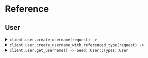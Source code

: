 # Reference
## User
<details><summary><code>client.user.create_username(request) -> </code></summary>
<dl>
<dd>

#### 🔌 Usage

<dl>
<dd>

<dl>
<dd>

```ruby
client.user.create_username(
  tags: ['tags', 'tags'],
  username: 'username',
  password: 'password',
  name: 'test'
);
```
</dd>
</dl>
</dd>
</dl>

#### ⚙️ Parameters

<dl>
<dd>

<dl>
<dd>

**tags:** `Internal::Types::Array[String]` 
    
</dd>
</dl>

<dl>
<dd>

**username:** `String` 
    
</dd>
</dl>

<dl>
<dd>

**password:** `String` 
    
</dd>
</dl>

<dl>
<dd>

**name:** `String` 
    
</dd>
</dl>
</dd>
</dl>


</dd>
</dl>
</details>

<details><summary><code>client.user.create_username_with_referenced_type(request) -> </code></summary>
<dl>
<dd>

#### 🔌 Usage

<dl>
<dd>

<dl>
<dd>

```ruby
client.user.create_username_with_referenced_type(tags: ['tags', 'tags']);
```
</dd>
</dl>
</dd>
</dl>

#### ⚙️ Parameters

<dl>
<dd>

<dl>
<dd>

**tags:** `Internal::Types::Array[String]` 
    
</dd>
</dl>

<dl>
<dd>

**request:** `Seed::User::Types::CreateUsernameBody` 
    
</dd>
</dl>
</dd>
</dl>


</dd>
</dl>
</details>

<details><summary><code>client.user.get_username() -> Seed::User::Types::User</code></summary>
<dl>
<dd>

#### 🔌 Usage

<dl>
<dd>

<dl>
<dd>

```ruby
client.user.get_username(
  limit: 1,
  id: 'd5e9c84f-c2b2-4bf4-b4b0-7ffd7a9ffc32',
  date: '2023-01-15',
  deadline: '2024-01-15T09:30:00Z',
  bytes: 'SGVsbG8gd29ybGQh',
  user: {
    name:'name',
    tags:['tags', 'tags']
  },
  userList: [{
    name:'name',
    tags:['tags', 'tags']
  }, {
    name:'name',
    tags:['tags', 'tags']
  }],
  optionalDeadline: '2024-01-15T09:30:00Z',
  keyValue: {
    keyValue:'keyValue'
  },
  optionalString: 'optionalString',
  nestedUser: {
    name:'name',
    user:{
      name:'name',
      tags:['tags', 'tags']
    }
  },
  optionalUser: {
    name:'name',
    tags:['tags', 'tags']
  },
  excludeUser: ,
  filter: ,
  longParam: 1000000,
  bigIntParam: '1000000'
);
```
</dd>
</dl>
</dd>
</dl>

#### ⚙️ Parameters

<dl>
<dd>

<dl>
<dd>

**limit:** `Integer` 
    
</dd>
</dl>

<dl>
<dd>

**id:** `String` 
    
</dd>
</dl>

<dl>
<dd>

**date:** `String` 
    
</dd>
</dl>

<dl>
<dd>

**deadline:** `String` 
    
</dd>
</dl>

<dl>
<dd>

**bytes:** `String` 
    
</dd>
</dl>

<dl>
<dd>

**user:** `Seed::User::Types::User` 
    
</dd>
</dl>

<dl>
<dd>

**userList:** `Internal::Types::Array[Seed::User::Types::User]` 
    
</dd>
</dl>

<dl>
<dd>

**optionalDeadline:** `String` 
    
</dd>
</dl>

<dl>
<dd>

**keyValue:** `Internal::Types::Hash[String, String]` 
    
</dd>
</dl>

<dl>
<dd>

**optionalString:** `String` 
    
</dd>
</dl>

<dl>
<dd>

**nestedUser:** `Seed::User::Types::NestedUser` 
    
</dd>
</dl>

<dl>
<dd>

**optionalUser:** `Seed::User::Types::User` 
    
</dd>
</dl>

<dl>
<dd>

**excludeUser:** `Seed::User::Types::User` 
    
</dd>
</dl>

<dl>
<dd>

**filter:** `String` 
    
</dd>
</dl>

<dl>
<dd>

**longParam:** `Integer` 
    
</dd>
</dl>

<dl>
<dd>

**bigIntParam:** `String` 
    
</dd>
</dl>
</dd>
</dl>


</dd>
</dl>
</details>
